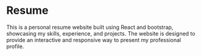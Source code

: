 # Resume
This is a personal resume website built using React and bootstrap, showcasing my skills, experience, and projects. The website is designed to provide an interactive and responsive way to present my professional profile.
